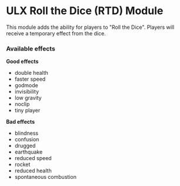 # ULX Roll the Dice (RTD) Module
This module adds the ability for players to "Roll the Dice". Players will receive a temporary effect from the dice.

### Available effects
**Good effects**
* double health
* faster speed
* godmode
* invisibility
* low gravity
* noclip
* tiny player

**Bad effects**
* blindness
* confusion
* drugged
* earthquake
* reduced speed
* rocket
* reduced health
* spontaneous combustion
